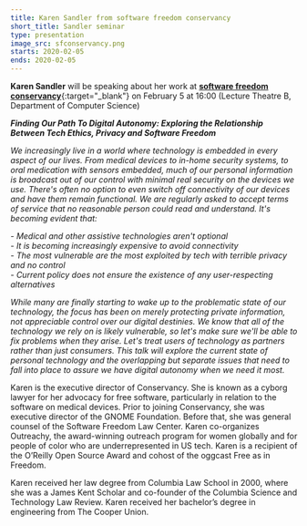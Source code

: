 ```yaml
---
title: Karen Sandler from software freedom conservancy
short_title: Sandler seminar
type: presentation
image_src: sfconservancy.png
starts: 2020-02-05
ends: 2020-02-05
---
```


**Karen Sandler** will be speaking about her work at [**software freedom conservancy**](https://sfconservancy.org/){:target="_blank"} on February 5 at 16:00
(Lecture Theatre B, Department of Computer Science)

***Finding Our Path To Digital Autonomy: Exploring the Relationship Between Tech Ethics, Privacy and Software Freedom***


*We increasingly live in a world where technology is embedded in every aspect of our lives. From medical devices to in-home security systems, to oral medication with sensors embedded, much of our personal information is broadcast out of our control with minimal real security on the devices we use. There's often no option to even switch off connectivity of our devices and have them remain functional. We are regularly asked to accept terms of service that no reasonable person could read and understand. It's becoming evident that:*

*-	Medical and other assistive technologies aren't optional*  
*-	It is becoming increasingly expensive to avoid connectivity*  
*-	The most vulnerable are the most exploited by tech with terrible privacy and no control*  
*-	Current policy does not ensure the existence of any user-respecting alternatives*  

*While many are finally starting to wake up to the problematic state of our technology, the focus has been on merely protecting private information, not appreciable control over our digital destinies. We know that all of the technology we rely on is likely vulnerable, so let's make sure we'll be able to fix problems when they arise. Let's treat users of technology as partners rather than just consumers. This talk will explore the current state of personal technology and the overlapping but separate issues that need to fall into place to assure we have digital autonomy when we need it most.*


Karen is the executive director of Conservancy. She is known as a cyborg lawyer for her advocacy for free software, particularly in relation to the software on medical devices. Prior to joining Conservancy, she was executive director of the GNOME Foundation. Before that, she was general counsel of the Software Freedom Law Center. Karen co-organizes Outreachy, the award-winning outreach program for women globally and for people of color who are underrepresented in US tech. Karen is a recipient of the O’Reilly Open Source Award and cohost of the oggcast Free as in Freedom.

Karen received her law degree from Columbia Law School in 2000, where she was a James Kent Scholar and co-founder of the Columbia Science and Technology Law Review. Karen received her bachelor’s degree in engineering from The Cooper Union.
